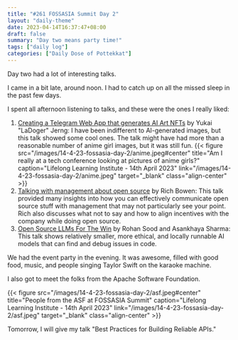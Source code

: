 ```yaml
---
title: "#261 FOSSASIA Summit Day 2"
layout: "daily-theme"
date: 2023-04-14T16:37:47+08:00
draft: false
summary: "Day two means party time!"
tags: ["daily log"]
categories: ["Daily Dose of Pottekkat"]
---
```


Day two had a lot of interesting talks.

I came in a bit late, around noon. I had to catch up on all the missed sleep in the past few days.

I spent all afternoon listening to talks, and these were the ones I really liked:

1.  [Creating a Telegram Web App that generates AI Art NFTs](https://eventyay.com/e/7cfe0771/session/8188) by Yukai "LaDoger" Jerng: I have been indifferent to AI-generated images, but this talk showed some cool ones. The talk might have had more than a reasonable number of anime girl images, but it was still fun.
    {{< figure src="/images/14-4-23-fossasia-day-2/anime.jpeg#center" title="Am I really at a tech conference looking at pictures of anime girls?" caption="Lifelong Learning Institute - 14th April 2023" link="/images/14-4-23-fossasia-day-2/anime.jpeg" target="_blank" class="align-center" >}}
2.  [Talking with management about open source](https://eventyay.com/e/7cfe0771/session/8046) by Rich Bowen: This talk provided many insights into how you can effectively communicate open source stuff with management that may not particularly see your point. Rich also discusses what not to say and how to align incentives with the company while doing open source.
3.  [Open Source LLMs For The Win](https://eventyay.com/e/7cfe0771/session/8146) by Rohan Sood and Asankhaya Sharma: This talk shows relatively smaller, more ethical, and locally runnable AI models that can find and debug issues in code.

We had the event party in the evening. It was awesome, filled with good food, music, and people singing Taylor Swift on the karaoke machine.

I also got to meet the folks from the Apache Software Foundation.

{{< figure src="/images/14-4-23-fossasia-day-2/asf.jpeg#center" title="People from the ASF at FOSSASIA Summit" caption="Lifelong Learning Institute - 14th April 2023" link="/images/14-4-23-fossasia-day-2/asf.jpeg" target="_blank" class="align-center" >}}

Tomorrow, I will give my talk "Best Practices for Building Reliable APIs."
